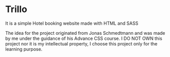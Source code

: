 # Trillo
It is a simple Hotel booking website made with HTML and SASS

The idea for the project originated from Jonas Schmedtmann and was made by me under the guidance of his Advance CSS course.
I DO NOT OWN this project nor it is my intellectual property, I choose this project only for the learning purpose.
